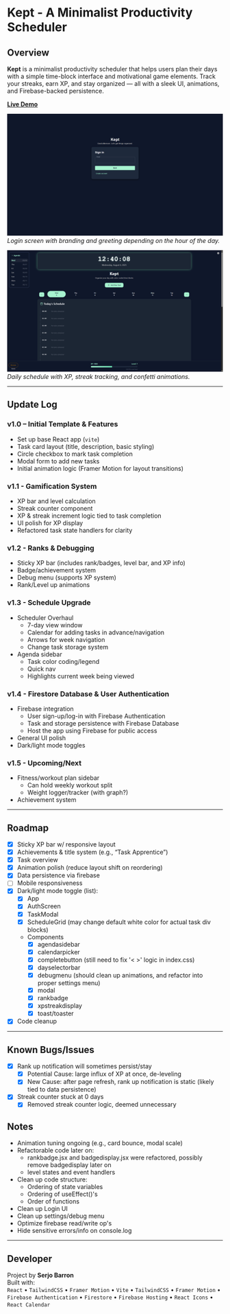 # Kept - A Minimalist Productivity Scheduler

## Overview
**Kept** is a minimalist productivity scheduler that helps users plan their days with a simple time-block interface and motivational game elements. Track your streaks, earn XP, and stay organized — all with a sleek UI, animations, and Firebase-backed persistence.

[**Live Demo**](https://productivityapp-eb15a.web.app/)

![Login Screen](./screenshots/login.png)
*Login screen with branding and greeting depending on the hour of the day.*

![Main App](./screenshots/dashboard.png)
*Daily schedule with XP, streak tracking, and confetti animations.*

---

## Update Log

### **v1.0 – Initial Template & Features**
- Set up base React app (`vite`)
- Task card layout (title, description, basic styling)
- Circle checkbox to mark task completion
- Modal form to add new tasks
- Initial animation logic (Framer Motion for layout transitions)

### **v1.1 - Gamification System**
- XP bar and level calculation
- Streak counter component
- XP & streak increment logic tied to task completion
- UI polish for XP display
- Refactored task state handlers for clarity

### **v1.2 - Ranks & Debugging**
- Sticky XP bar (includes rank/badges, level bar, and XP info)
- Badge/achievement system
- Debug menu (supports XP system)
- Rank/Level up animations

### **v1.3 - Schedule Upgrade**
- Scheduler Overhaul
    - 7-day view window
    - Calendar for adding tasks in advance/navigation
    - Arrows for week navigation
    - Change task storage system
- Agenda sidebar
    - Task color coding/legend
    - Quick nav
    - Highlights current week being viewed

### **v1.4 - Firestore Database & User Authentication**
- Firebase integration
    - User sign-up/log-in with Firebase Authentication
    - Task and storage persistence with Firebase Database
    - Host the app using Firebase for public access
- General UI polish
- Dark/light mode toggles

### **v1.5 - Upcoming/Next**
- Fitness/workout plan sidebar
    - Can hold weekly workout split
    - Weight logger/tracker (with graph?)
- Achievement system
---

## Roadmap

- [x] Sticky XP bar w/ responsive layout
- [x] Achievements & title system (e.g., “Task Apprentice”)
- [x] Task overview
- [x] Animation polish (reduce layout shift on reordering)
- [x] Data persistence via firebase
- [ ] Mobile responsiveness
- [x] Dark/light mode toggle (list):
    - [x] App
    - [x] AuthScreen
    - [x] TaskModal
    - [x] ScheduleGrid (may change default white color for actual task div blocks)
    - Components
        - [x] agendasidebar
        - [x] calendarpicker
        - [x] completebutton (still need to fix '< >' logic in index.css)
        - [x] dayselectorbar
        - [x] debugmenu (should clean up animations, and refactor into proper settings menu)
        - [x] modal
        - [x] rankbadge
        - [x] xpstreakdisplay
        - [x] toast/toaster
- [x] Code cleanup

---

## Known Bugs/Issues

- [x] Rank up notification will sometimes persist/stay
    - [x] Potential Cause: large influx of XP at once, de-leveling
    - [x] New Cause: after page refresh, rank up notification is static (likely tied to data persistence) 
- [x] Streak counter stuck at 0 days
    - [x] Removed streak counter logic, deemed unnecessary

## Notes

- Animation tuning ongoing (e.g., card bounce, modal scale)
- Refactorable code later on:
    - rankbadge.jsx and badgedisplay.jsx were refactored, possibly remove badgedisplay later on
    - level states and event handlers
- Clean up code structure:
    - Ordering of state variables
    - Ordering of useEffect()'s
    - Order of functions
- Clean up Login UI
- Clean up settings/debug menu
- Optimize firebase read/write op's
- Hide sensitive errors/info on console.log

---

## Developer

Project by **Serjo Barron**  
Built with:  
`React` • `TailwindCSS` • `Framer Motion` • `Vite` • `TailwindCSS` • `Framer Motion` • `Firebase Authentication` • `Firestore` • `Firebase Hosting` • `React Icons` • `React Calendar`